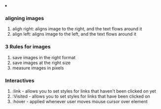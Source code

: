<ol></ol>
<li></li>
<h3>aligning images</h3>
<ol>
<li>aligh right: aligns image to the right, and the text flows around it</li>
<li>align left: aligns image to the left, and the text flows around it</li>
</ol>
<h3>3 Rules for images</h3>
<ol>
<li>save images in the right format</li>
<li>save images at the right size</li>
<li>measure images in pixels</li>
</ol>
<h3>Interactives</h3>
<ol>
<li>:link - allows you to set styles for links that haven't been clicked on yet</li>
<li>:Visited - allows you to set styles for links that have been clicked on</li>
<li>:hover - applied whenever user moves mouse cursor over element</li>
</ol>

